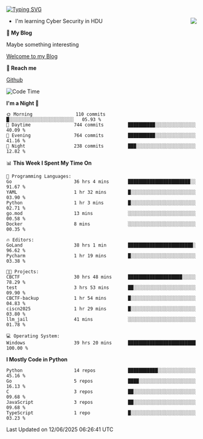 [![Typing SVG](https://readme-typing-svg.herokuapp.com?font=Fira+Code&pause=1000&random=false&width=450&height=60&lines=Hello+%F0%9F%91%8B%F0%9F%8F%BB;I'm+JBNRZ)](https://git.io/typing-svg)

<a href="#">
  <img align="right" src="https://github-readme-stats.vercel.app/api?username=JBNRZ&show_icons=true&bg_color=15,f2f7fd,E0EAFC" />
</a>

- I'm learning Cyber Security in HDU

 **🌱 My Blog**

Maybe something interesting

[Welcome to my Blog](https://jbnrz.com.cn/)

 **💬 Reach me** 

[Github](https://github.com/JBNRZ)


<!--START_SECTION:waka-->
![Code Time](http://img.shields.io/badge/Code%20Time-1%2C261%20hrs%2039%20mins-blue)

**I'm a Night 🦉** 

```text
🌞 Morning                110 commits         █░░░░░░░░░░░░░░░░░░░░░░░░   05.93 % 
🌆 Daytime                744 commits         ██████████░░░░░░░░░░░░░░░   40.09 % 
🌃 Evening                764 commits         ██████████░░░░░░░░░░░░░░░   41.16 % 
🌙 Night                  238 commits         ███░░░░░░░░░░░░░░░░░░░░░░   12.82 % 
```


📊 **This Week I Spent My Time On** 

```text
💬 Programming Languages: 
Go                       36 hrs 4 mins       ███████████████████████░░   91.67 % 
YAML                     1 hr 32 mins        █░░░░░░░░░░░░░░░░░░░░░░░░   03.90 % 
Python                   1 hr 3 mins         █░░░░░░░░░░░░░░░░░░░░░░░░   02.71 % 
go.mod                   13 mins             ░░░░░░░░░░░░░░░░░░░░░░░░░   00.58 % 
Docker                   8 mins              ░░░░░░░░░░░░░░░░░░░░░░░░░   00.35 % 

🔥 Editors: 
GoLand                   38 hrs 1 min        ████████████████████████░   96.62 % 
Pycharm                  1 hr 19 mins        █░░░░░░░░░░░░░░░░░░░░░░░░   03.38 % 

🐱‍💻 Projects: 
CBCTF                    30 hrs 48 mins      ████████████████████░░░░░   78.29 % 
test                     3 hrs 53 mins       ██░░░░░░░░░░░░░░░░░░░░░░░   09.90 % 
CBCTF-backup             1 hr 54 mins        █░░░░░░░░░░░░░░░░░░░░░░░░   04.83 % 
ciscn2025                1 hr 29 mins        █░░░░░░░░░░░░░░░░░░░░░░░░   03.80 % 
llm_jail                 41 mins             ░░░░░░░░░░░░░░░░░░░░░░░░░   01.78 % 

💻 Operating System: 
Windows                  39 hrs 20 mins      █████████████████████████   100.00 % 
```

**I Mostly Code in Python** 

```text
Python                   14 repos            ███████████░░░░░░░░░░░░░░   45.16 % 
Go                       5 repos             ████░░░░░░░░░░░░░░░░░░░░░   16.13 % 
C                        3 repos             ██░░░░░░░░░░░░░░░░░░░░░░░   09.68 % 
JavaScript               3 repos             ██░░░░░░░░░░░░░░░░░░░░░░░   09.68 % 
TypeScript               1 repo              █░░░░░░░░░░░░░░░░░░░░░░░░   03.23 % 
```




 Last Updated on 12/06/2025 06:26:41 UTC
<!--END_SECTION:waka-->
